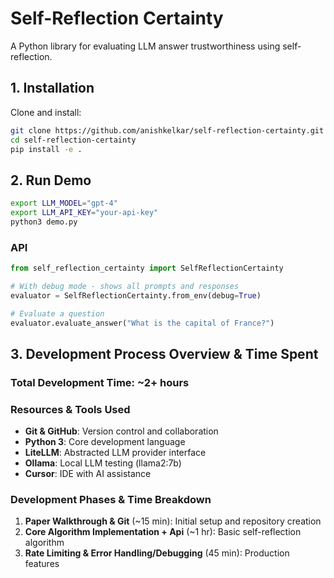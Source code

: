 # Self-Reflection Certainty

A Python library for evaluating LLM answer trustworthiness using self-reflection.

## 1. Installation

Clone and install:

```bash
git clone https://github.com/anishkelkar/self-reflection-certainty.git
cd self-reflection-certainty
pip install -e .
```

## 2. Run Demo

```bash
export LLM_MODEL="gpt-4"
export LLM_API_KEY="your-api-key"
python3 demo.py
```


### API

```python
from self_reflection_certainty import SelfReflectionCertainty

# With debug mode - shows all prompts and responses
evaluator = SelfReflectionCertainty.from_env(debug=True)

# Evaluate a question
evaluator.evaluate_answer("What is the capital of France?")
```

## 3. Development Process Overview & Time Spent

### Total Development Time: **~2+ hours**

### Resources & Tools Used
- **Git & GitHub**: Version control and collaboration
- **Python 3**: Core development language  
- **LiteLLM**: Abstracted LLM provider interface
- **Ollama**: Local LLM testing (llama2:7b)
- **Cursor**: IDE with AI assistance

### Development Phases & Time Breakdown
1. **Paper Walkthrough & Git** (~15 min): Initial setup and repository creation
2. **Core Algorithm Implementation + Api** (~1 hr): Basic self-reflection algorithm
3. **Rate Limiting & Error Handling/Debugging** (45 min): Production features